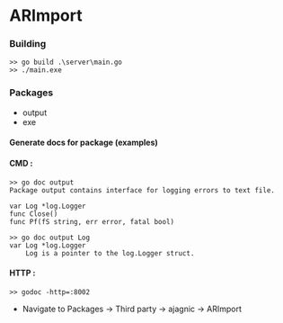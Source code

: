 # ARImport

### Building
```golang
>> go build .\server\main.go
>> ./main.exe
```

### Packages
*   output
*   exe
#### Generate docs for package (examples)
#### CMD :
```golang
>> go doc output
Package output contains interface for logging errors to text file.

var Log *log.Logger
func Close()
func Pf(fS string, err error, fatal bool)
```
```golang
>> go doc output Log
var Log *log.Logger
    Log is a pointer to the log.Logger struct.
```
#### HTTP :
```golang
>> godoc -http=:8002
```
*   Navigate to Packages -> Third party -> ajagnic -> ARImport
